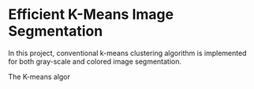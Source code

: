 # Efficient K-Means Image Segmentation

In this project, conventional k-means clustering algorithm is implemented for both gray-scale and colored image segmentation.

The K-means algor